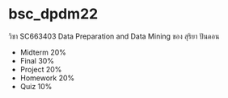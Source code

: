# bsc_dpdm22
วิชา SC663403 Data Preparation and Data Mining  ของ สุริยา ปันดอน 

- Midterm     20%
- Final       30%
- Project     20%
- Homework    20%
- Quiz        10%
